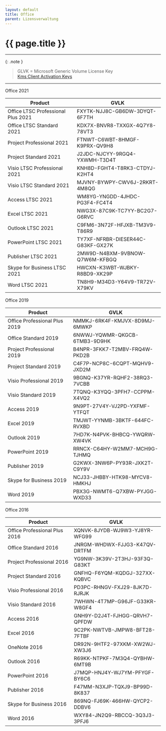 ```yaml
---
layout: default
title: Office
parent: Lizensverwaltung
---
```


# {{ page.title }}

______________________________________________________________________

{: .note }

> GLVK = Microsoft Generic Volume License Key \
> [Kms Client Activation Keys](https://docs.microsoft.com/de-de/deployoffice/vlactivation/gvlks)

______________________________________________________________________

Office 2021

| Product                            | GVLK                              |
| ---------------------------------- | --------------------------------- |
| Office LTSC Professional Plus 2021 | FXYTK-NJJ8C-GB6DW-3DYQT-6F7TH     |
| Office LTSC Standard 2021          | KDX7X-BNVR8-TXXGX-4Q7Y8-78VT3     |
| Project Professional 2021          | FTNWT-C6WBT-8HMGF-K9PRX-QV9H8     |
| Project Standard 2021              | J2JDC-NJCYY-9RGQ4-YXWMH-T3D4T     |
| Visio LTSC Professional 2021       | KNH8D-FGHT4-T8RK3-CTDYJ-K2HT4     |
| Visio LTSC Standard 2021           | MJVNY-BYWPY-CWV6J-2RKRT-4M8QG     |
| Access LTSC 2021                   | WM8YG-YNGDD-4JHDC-PG3F4-FC4T4     |
| Excel LTSC 2021                    | NWG3X-87C9K-TC7YY-BC2G7-G6RVC     |
| Outlook LTSC 2021                  | C9FM6-3N72F-HFJXB-TM3V9-T86R9     |
| PowerPoint LTSC 2021               | TY7XF-NFRBR-DIESER44C-G83KF-GX27K |
| Publisher LTSC 2021                | 2MW9D-N4BXM-9VBNOW-Q7W6M-KFBGQ    |
| Skype for Business LTSC 2021       | HWCXN-K3WBT-WJBKY-R8BD9-XK29P     |
| Word LTSC 2021                     | TN8H9-M34D3-Y64V9-TR72V-X79KV     |

Office 2019

| Product                       | GVLK                          |
| ----------------------------- | ----------------------------- |
| Office Professional Plus 2019 | NMMKJ-6RK4F-KMJVX-8D9MJ-6MWKP |
| Office Standard 2019          | 6NWWJ-YQWMR-QKGCB-6TMB3-9D9HK |
| Project Professional 2019     | B4NPR-3FKK7-T2MBV-FRQ4W-PKD2B |
| Project Standard 2019         | C4F7P-NCP8C-6CQPT-MQHV9-JXD2M |
| Visio Professional 2019       | 9BGNQ-K37YR-RQHF2-38RQ3-7VCBB |
| Visio Standard 2019           | 7TQNQ-K3YQQ-3PFH7-CCPPM-X4VQ2 |
| Access 2019                   | 9N9PT-27V4Y-VJ2PD-YXFMF-YTFQT |
| Excel 2019                    | TMJWT-YYNMB-3BKTF-644FC-RVXBD |
| Outlook 2019                  | 7HD7K-N4PVK-BHBCQ-YWQRW-XW4VK |
| PowerPoint 2019               | RRNCX-C64HY-W2MM7-MCH9G-TJHMQ |
| Publisher 2019                | G2KWX-3NW6P-PY93R-JXK2T-C9Y9V |
| Skype for Business 2019       | NCJ33-JHBBY-HTK98-MYCV8-HMKHJ |
| Word 2019                     | PBX3G-NWMT6-Q7XBW-PYJGG-WXD33 |

Office 2016

| Product                       | GVLK                          |
| ----------------------------- | ----------------------------- |
| Office Professional Plus 2016 | XQNVK-8JYDB-WJ9W3-YJ8YR-WFG99 |
| Office Standard 2016          | JNRGM-WHDWX-FJJG3-K47QV-DRTFM |
| Project Professional 2016     | YG9NW-3K39V-2T3HJ-93F3Q-G83KT |
| Project Standard 2016         | GNFHQ-F6YQM-KQDGJ-327XX-KQBVC |
| Visio Professional 2016       | PD3PC-RHNGV-FXJ29-8JK7D-RJRJK |
| Visio Standard 2016           | 7WHWN-4T7MP-G96JF-G33KR-W8GF4 |
| Access 2016                   | GNH9Y-D2J4T-FJHGG-QRVH7-QPFDW |
| Excel 2016                    | 9C2PK-NWTVB-JMPW8-BFT28-7FTBF |
| OneNote 2016                  | DR92N-9HTF2-97XKM-XW2WJ-XW3J6 |
| Outlook 2016                  | R69KK-NTPKF-7M3Q4-QYBHW-6MT9B |
| PowerPoint 2016               | J7MQP-HNJ4Y-WJ7YM-PFYGF-BY6C6 |
| Publisher 2016                | F47MM-N3XJP-TQXJ9-BP99D-8K837 |
| Skype for Business 2016       | 869NQ-FJ69K-466HW-QYCP2-DDBV6 |
| Word 2016                     | WXY84-JN2Q9-RBCCQ-3Q3J3-3PFJ6 |
